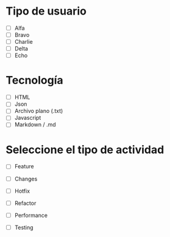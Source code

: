 # Tipo de usuario
- [ ] Alfa
- [ ] Bravo
- [ ] Charlie
- [ ] Delta
- [ ] Echo

# Tecnología
- [ ] HTML
- [ ] Json
- [ ] Archivo plano (.txt)
- [ ] Javascript
- [ ] Markdown / .md
      
# Seleccione el tipo de actividad
- [ ] Feature
- [ ] Changes
- [ ] Hotfix
- [ ] Refactor
- [ ] Performance
- [ ] Testing


